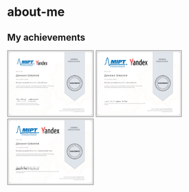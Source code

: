 # about-me

## My achievements

<img src="./images/coursera_white-belt.jpg" width="40%" alt="Coursera CPP White Belt" />
<img src="./images/coursera_yellow-belt.jpg" width="40%" alt="Coursera CPP Yellow Belt" /> 
<img src="./images/coursera_brown-belt.jpg" width="40%" alt="Coursera CPP Brown Belt" />

